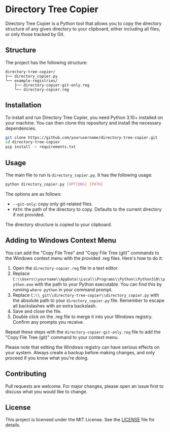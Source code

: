 # Directory Tree Copier

Directory Tree Copier is a Python tool that allows you to copy the directory structure of any given directory to your clipboard, either including all files, or only those tracked by Git.

## Structure

The project has the following structure:

```
directory-tree-copier/
├── directory_copier.py
└── example-registries/
    ├── directory-copier-git-only.reg
    └── directory-copier.reg
```

## Installation

To install and run Directory Tree Copier, you need Python 3.10+ installed on your machine. You can then clone this repository and install the necessary dependencies.

```bash
git clone https://github.com/yourusername/directory-tree-copier.git
cd directory-tree-copier
pip install -r requirements.txt
```

## Usage

The main file to run is `directory_copier.py`. It has the following usage:

```bash
python directory_copier.py [OPTIONS] [PATH]
```

The options are as follows:

- `--git-only`: copy only git-related files.
- `PATH`: the path of the directory to copy. Defaults to the current directory if not provided.

The directory structure is copied to your clipboard.

## Adding to Windows Context Menu

You can add the "Copy File Tree" and "Copy File Tree (git)" commands to the Windows context menu with the provided .reg files. Here's how to do it:

1. Open the `directory-copier.reg` file in a text editor. 
2. Replace `C:\\Users\\yourname\\AppData\\Local\\Programs\\Python\\Python310\\python.exe` with the path to your Python executable. You can find this by running `where python` in your command prompt.
3. Replace `C:\\_git\\directory-tree-copier\\directory_copier.py` with the absolute path to your `directory_copier.py` file. Remember to escape all backslashes with an extra backslash.
4. Save and close the file.
5. Double click on the .reg file to merge it into your Windows registry. Confirm any prompts you receive.

Repeat these steps with the `directory-copier-git-only.reg` file to add the "Copy File Tree (git)" command to your context menu.

Please note that editing the Windows registry can have serious effects on your system. Always create a backup before making changes, and only proceed if you know what you're doing.

## Contributing

Pull requests are welcome. For major changes, please open an issue first to discuss what you would like to change.

## License

This project is licensed under the MIT License. See the [LICENSE](https://github.com/yourusername/directory-tree-copier/blob/master/LICENSE) file for details.